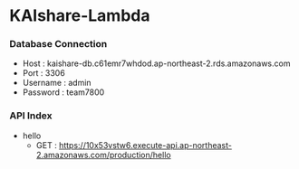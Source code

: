 # KAIshare-Lambda

### Database Connection  
  - Host : kaishare-db.c61emr7whdod.ap-northeast-2.rds.amazonaws.com  
  - Port : 3306  
  - Username : admin  
  - Password : team7800  

### API Index
- hello
  - GET : https://10x53vstw6.execute-api.ap-northeast-2.amazonaws.com/production/hello
